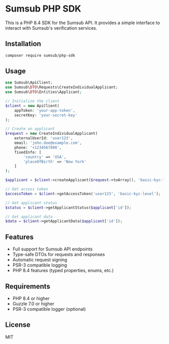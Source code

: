 # Sumsub PHP SDK

This is a PHP 8.4 SDK for the Sumsub API. It provides a simple interface to interact with Sumsub's verification services.

## Installation

```bash
composer require sumsub/php-sdk
```

## Usage

```php
use Sumsub\ApiClient;
use Sumsub\DTO\Requests\CreateIndividualApplicant;
use Sumsub\DTO\Entities\Applicant;

// Initialize the client
$client = new ApiClient(
    appToken: 'your-app-token',
    secretKey: 'your-secret-key'
);

// Create an applicant
$request = new CreateIndividualApplicant(
    externalUserId: 'user123',
    email: 'john.doe@example.com',
    phone: '+1234567890',
    fixedInfo: [
        'country' => 'USA',
        'placeOfBirth' => 'New York'
    ]
);

$applicant = $client->createApplicant($request->toArray(), 'basic-kyc-level');

// Get access token
$accessToken = $client->getAccessToken('user123', 'basic-kyc-level');

// Get applicant status
$status = $client->getApplicantStatus($applicant['id']);

// Get applicant data
$data = $client->getApplicantData($applicant['id']);
```

## Features

- Full support for Sumsub API endpoints
- Type-safe DTOs for requests and responses
- Automatic request signing
- PSR-3 compatible logging
- PHP 8.4 features (typed properties, enums, etc.)

## Requirements

- PHP 8.4 or higher
- Guzzle 7.0 or higher
- PSR-3 compatible logger (optional)

## License

MIT 